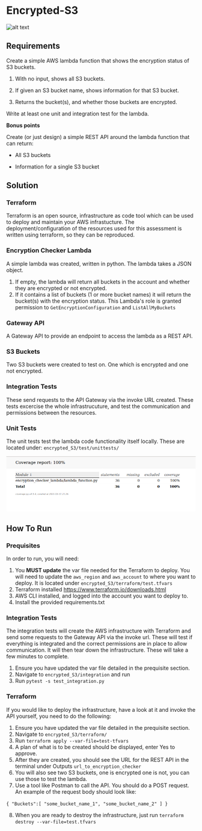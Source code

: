 # Encrypted-S3


![alt text](https://github.com/gracemc93/Encrypted-S3/blob/master/arch.png?raw=true)

## Requirements
Create a simple AWS lambda function that shows the encryption status of S3 buckets.

1. With no input, shows all S3 buckets.

2. If given an S3 bucket name, shows information for that S3 bucket.

3. Returns the bucket(s), and whether those buckets are encrypted.

 

Write at least one unit and integration test for the lambda.

 

**Bonus points**

Create (or just design) a simple REST API around the lambda function that can return:

* All S3 buckets

* Information for a single S3 bucket

## Solution

### Terraform
Terraform is an open source, infrastructure as code tool which can be used to deploy and maintain your AWS infrastucture.
The deployment/configuration of the resources used for this assessment is written using terraform, so they can be reproduced.

### Encryption Checker Lambda 
A simple lambda was created, written in python. The lambda takes a JSON object.
1. If empty, the lambda will return all buckets in the account and whether they are encrypted or not encrypted.
2. If it contains a list of buckets (1 or more bucket names) it will return the bucket(s) with the encryption status.
This Lambda's role is granted permission to `GetEncryptionConfiguration` and `ListAllMyBuckets`

### Gateway API
A Gateway API to provide an endpoint to access the lambda as a REST API.

### S3 Buckets
Two S3 buckets were created to test on. One which is encrypted and one not encrypted. 

### Integration Tests
These send requests to the API Gateway via the invoke URL created. These tests excercise the whole infrastrucuture, and test the communication and permissions between the resources.

### Unit Tests
The unit tests test the lambda code functionality itself locally. These are located under:
`encrypted_S3/test/unittests/`

![alt text](coverage_report.PNG?raw=true)

## How To Run
### Prequisites
In order to run, you will need:
1. You **MUST update** the var file needed for the Terraform to deploy. You will need to update the `aws_region` and `aws_account` to where you want to deploy. It is located under `encrypted_S3/terraform/test.tfvars`
2. Terraform installed https://www.terraform.io/downloads.html
3. AWS CLI installed, and logged into the account you want to deploy to.
4. Install the provided requirements.txt

### Integration Tests
The integration tests will create the AWS infrastructure with Terraform and send some requests to the Gateway API via the invoke url. These will test if everything is integrated and the correct permissions are in place to allow communication. It will then tear down the infrastructure. 
These will take a few minutes to complete.

1. Ensure you have updated the var file detailed in the prequisite section.
1. Navigate to `encrypted_S3/integration` and run 
2. Run `pytest -s test_integration.py`

### Terraform
If you would like to deploy the infrastructure, have a look at it and invoke the API yourself, you need to do the following:

1. Ensure you have updated the var file detailed in the prequisite section.
2. Navigate to `encrypted_S3/terraform/`
3. Run `terraform apply --var-file=test-tfvars`
4. A plan of what is to be created should be displayed, enter Yes to approve.
5. After they are created, you should see the URL for the REST API in the terminal under Outputs `url_to_encryption_checker`
6. You will also see two S3 buckets, one is encrypted one is not, you can use those to test the lambda.
7. Use a tool like Postman to call the API. You should do a POST request. An example of the request body should look like: 
 
 `{
   "Buckets":[
      "some_bucket_name_1",
      "some_bucket_name_2"
   ]
}`

8. When you are ready to destroy the infrastructure, just run
 `terraform destroy --var-file=test.tfvars`
